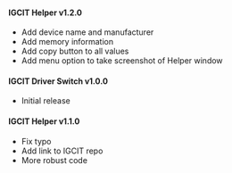 #### IGCIT Helper v1.2.0
* Add device name and manufacturer
* Add memory information
* Add copy button to all values
* Add menu option to take screenshot of Helper window

#### IGCIT Driver Switch v1.0.0
* Initial release

#### IGCIT Helper v1.1.0
* Fix typo
* Add link to IGCIT repo
* More robust code
